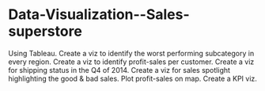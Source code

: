 # Data-Visualization--Sales-superstore
Using Tableau.
Create a viz to identify the worst performing subcategory in every region.
Create a viz to identify profit-sales per customer. 
Create a viz for shipping status in the Q4 of 2014.
Create a viz for sales spotlight highlighting the good & bad sales.
Plot profit-sales on map.
Create a KPI viz.
